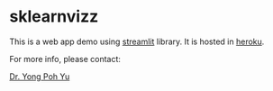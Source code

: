 # sklearnvizz

This is a web app demo using [streamlit](https://streamlit.io/) library. It is hosted in [heroku](https://www.heroku.com/). 

For more info, please contact:

[Dr. Yong Poh Yu](https://www.linkedin.com/in/yong-poh-yu/)
